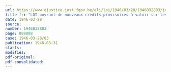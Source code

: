 ```yaml
---
url: https://www.ejustice.just.fgov.be/eli/loi/1946/03/28/1946032803/justel
title-fr: "LOI ouvrant de nouveaux crédits provisoires à valoir sur les budgets de l'exercice 1946"
date: 1946-03-28
source:
number: 1946032803
page: 888888
case: 1946-03-28/03
publication: 1946-03-31
starts:
modifies:
pdf-original:
pdf-consolidated:
---
```


